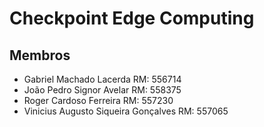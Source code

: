 # Checkpoint Edge Computing

## Membros 
* Gabriel Machado Lacerda RM: 556714
* João Pedro Signor Avelar RM: 558375
* Roger Cardoso Ferreira RM: 557230
* Vinicius Augusto Siqueira Gonçalves RM: 557065
